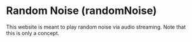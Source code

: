 # Random Noise (randomNoise)
This website is meant to play random noise via audio streaming.
Note that this is only a concept.
